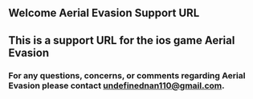 ## Welcome Aerial Evasion Support URL

## This is a support URL for the ios game Aerial Evasion

### For any questions, concerns, or comments regarding Aerial Evasion please contact undefinednan110@gmail.com.





